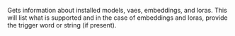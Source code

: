 Gets information about installed models, vaes, embeddings, and loras. This will list what is supported and in the case of embeddings and loras, provide the trigger word or string (if present). 